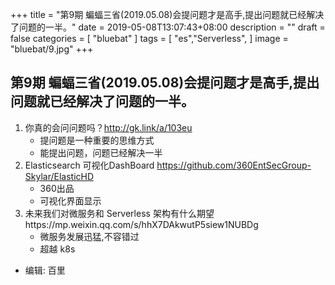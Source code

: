 +++
title = "第9期 蝙蝠三省(2019.05.08)会提问题才是高手,提出问题就已经解决了问题的一半。"
date = 2019-05-08T13:07:43+08:00
description = ""
draft = false
categories = [
    "bluebat"
]
tags = [
"es","Serverless",
]
image = "bluebat/9.jpg"
+++

## 第9期 蝙蝠三省(2019.05.08)会提问题才是高手,提出问题就已经解决了问题的一半。

1. 你真的会问问题吗？http://gk.link/a/103eu
    - 提问题是一种重要的思维方式
    - 能提出问题，问题已经解决一半
2. Elasticsearch 可视化DashBoard https://github.com/360EntSecGroup-Skylar/ElasticHD
    - 360出品
    - 可视化界面显示
3. 未来我们对微服务和 Serverless 架构有什么期望https://mp.weixin.qq.com/s/hhX7DAkwutP5siew1NUBDg
    - 微服务发展迅猛,不容错过
    - 超越 k8s
- 编辑: 百里